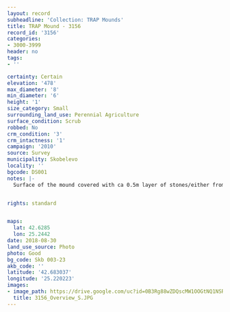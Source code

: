 ```yaml
---
layout: record
subheadline: 'Collection: TRAP Mounds'
title: TRAP Mound - 3156
record_id: '3156'
categories:
- 3000-3999
header: no
tags:
- ''

certainty: Certain
elevation: '478'
max_diameter: '8'
min_diameter: '6'
height: '1'
size_category: Small
surrounding_land_use: Perennial Agriculture
surface_condition: Scrub
robbed: No
crm_condition: '3'
crm_intactness: '1'
campaign: '2010'
source: Survey
municipality: Skobelevo
locality: ''
bgcode: DS001
notes: |-
  Surface of the mound covered with ca 0.5m layer of stones/either from the surrounding pasture or from the mound.


rights: standard


maps:
  lat: 42.6285
  lon: 25.2442
date: 2018-08-30
land_use_source: Photo
photo: Good
bg_code: Skb 003-23
akb_code: ''
latitude: '42.683037'
longitude: '25.220223'
images:
- image_path: https://drive.google.com/uc?id=0B3Rg88wZDQscMW1OOGtNQ1NSRHM
  title: 3156_Overview_S.JPG
---
```

